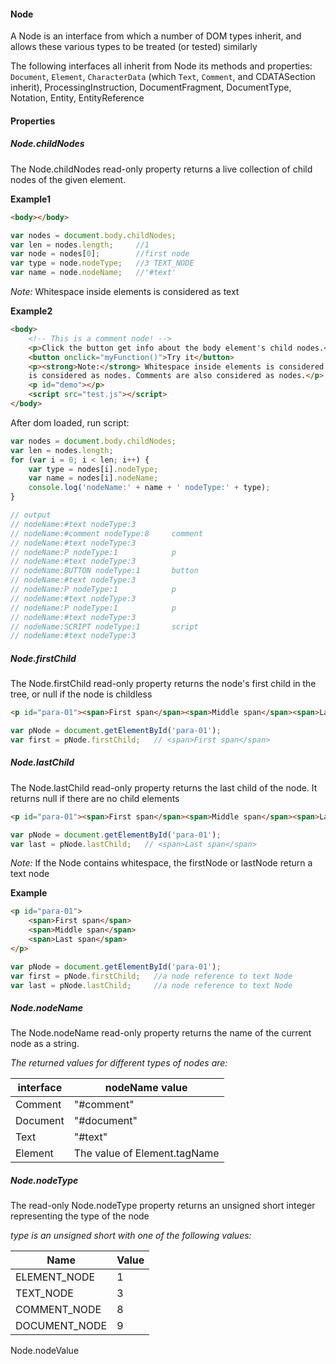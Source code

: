#### Node

A Node is an interface from which a number of DOM types inherit, and allows these various types to be treated (or tested) similarly

The following interfaces all inherit from Node its methods and properties: ```Document```, ```Element```, ```CharacterData``` (which ```Text```, ```Comment```, and CDATASection inherit), ProcessingInstruction, DocumentFragment, DocumentType, Notation, Entity, EntityReference

#### Properties

##### Node.childNodes

The Node.childNodes read-only property returns a live collection of child nodes of the given element.

**Example1**

```html
<body></body>
```
```javascript
var nodes = document.body.childNodes;
var len = nodes.length;     //1
var node = nodes[0];        //first node
var type = node.nodeType;   //3 TEXT_NODE 
var name = node.nodeName;   //'#text'
```
*Note:* Whitespace inside elements is considered as text

**Example2**

```html
<body>
    <!-- This is a comment node! -->
    <p>Click the button get info about the body element's child nodes.</p>
    <button onclick="myFunction()">Try it</button>
    <p><strong>Note:</strong> Whitespace inside elements is considered as text, and text
    is considered as nodes. Comments are also considered as nodes.</p>
    <p id="demo"></p>
    <script src="test.js"></script>
</body>
```
After dom loaded, run script:

```javascript
var nodes = document.body.childNodes;
var len = nodes.length;
for (var i = 0; i < len; i++) {
    var type = nodes[i].nodeType;
    var name = nodes[i].nodeName;
    console.log('nodeName:' + name + ' nodeType:' + type);
}

// output
// nodeName:#text nodeType:3
// nodeName:#comment nodeType:8     comment
// nodeName:#text nodeType:3
// nodeName:P nodeType:1            p
// nodeName:#text nodeType:3
// nodeName:BUTTON nodeType:1       button
// nodeName:#text nodeType:3
// nodeName:P nodeType:1            p
// nodeName:#text nodeType:3
// nodeName:P nodeType:1            p
// nodeName:#text nodeType:3
// nodeName:SCRIPT nodeType:1       script
// nodeName:#text nodeType:3
```


##### Node.firstChild

The Node.firstChild read-only property returns the node's first child in the tree, or null if the node is childless

```html
<p id="para-01"><span>First span</span><span>Middle span</span><span>Last span</span></p>
```
```javascript
var pNode = document.getElementById('para-01');
var first = pNode.firstChild;   // <span>First span</span>
```
##### Node.lastChild

The Node.lastChild read-only property returns the last child of the node. It returns null if there are no child elements

```html
<p id="para-01"><span>First span</span><span>Middle span</span><span>Last span</span></p>
```
```javascript
var pNode = document.getElementById('para-01');
var last = pNode.lastChild;   // <span>Last span</span>
```

*Note:* If the Node contains whitespace, the firstNode or lastNode return a text node

**Example**

```html
<p id="para-01">
    <span>First span</span>
    <span>Middle span</span>
    <span>Last span</span>
</p>
```
```javascript
var pNode = document.getElementById('para-01');
var first = pNode.firstChild;   //a node reference to text Node
var last = pNode.lastChild;     //a node reference to text Node
```

##### Node.nodeName

The Node.nodeName read-only property returns the name of the current node as a string.

*The returned values for different types of nodes are:*

interface | nodeName value
----------|---------------
Comment|"#comment"
Document|"#document"
Text|"#text"
Element|The value of Element.tagName


##### Node.nodeType

The read-only Node.nodeType property returns an unsigned short integer representing the type of the node

*type is an unsigned short with one of the following values:*

Name | Value
-----|------
ELEMENT_NODE|1
TEXT_NODE|3
COMMENT_NODE|8
DOCUMENT_NODE|9


Node.nodeValue